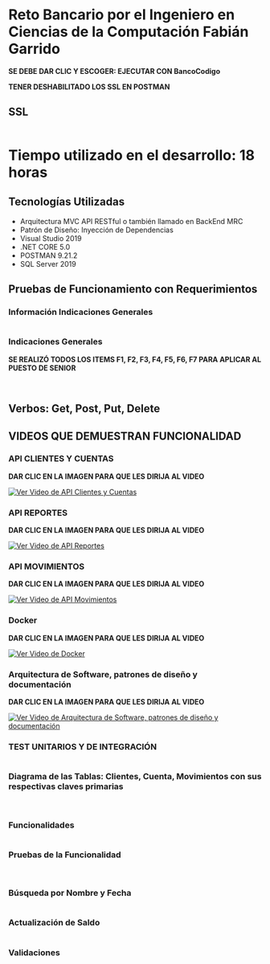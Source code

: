 # Reto Bancario por el Ingeniero en Ciencias de la Computación Fabián Garrido

**SE DEBE DAR CLIC Y ESCOGER: EJECUTAR CON BancoCodigo**

**TENER DESHABILITADO LOS SSL EN POSTMAN**

## SSL
<img src="BancoEntityFramework/ImagenesReadme/SSL.png" alt=""/>

# Tiempo utilizado en el desarrollo: 18 horas

## Tecnologías Utilizadas 

- Arquitectura MVC API RESTful o también llamado en BackEnd MRC
- Patrón de Diseño: Inyección de Dependencias
- Visual Studio 2019
- .NET CORE 5.0
- POSTMAN 9.21.2
- SQL Server 2019

## Pruebas de Funcionamiento con Requerimientos

### Información Indicaciones Generales

<img src="BancoEntityFramework/ImagenesReadme/infoIndicaciones.png" alt=""/>

### Indicaciones Generales

**SE REALIZÓ TODOS LOS ITEMS F1, F2, F3, F4, F5, F6, F7 PARA APLICAR AL PUESTO DE SENIOR**

<img src="BancoEntityFramework/ImagenesReadme/indicacionesGenerales.png" alt=""/>
<img src="BancoEntityFramework/ImagenesReadme/info.png" alt=""/>

## Verbos: Get, Post, Put, Delete

## VIDEOS QUE DEMUESTRAN FUNCIONALIDAD

### API CLIENTES Y CUENTAS

**DAR CLIC EN LA IMAGEN PARA QUE LES DIRIJA AL VIDEO**

[![Ver Video de API Clientes y Cuentas](https://img.youtube.com/vi/MOiRIVDozss/hqdefault.jpg)](https://youtu.be/MOiRIVDozss)

### API REPORTES

**DAR CLIC EN LA IMAGEN PARA QUE LES DIRIJA AL VIDEO**

[![Ver Video de API Reportes](https://img.youtube.com/vi/CLsFmRsrl7Y/hqdefault.jpg)](https://youtu.be/CLsFmRsrl7Y)

### API MOVIMIENTOS

**DAR CLIC EN LA IMAGEN PARA QUE LES DIRIJA AL VIDEO**

[![Ver Video de API Movimientos](https://img.youtube.com/vi/JmILw-snLkk/hqdefault.jpg)](https://www.youtube.com/watch?v=JmILw-snLkk)

### Docker

**DAR CLIC EN LA IMAGEN PARA QUE LES DIRIJA AL VIDEO**

[![Ver Video de Docker](https://img.youtube.com/vi/oCNy0s-U60k/hqdefault.jpg)](https://youtu.be/oCNy0s-U60k)

### Arquitectura de Software, patrones de diseño y documentación

**DAR CLIC EN LA IMAGEN PARA QUE LES DIRIJA AL VIDEO**

[![Ver Video de Arquitectura de Software, patrones de diseño y documentación](https://img.youtube.com/vi/3QxWasLidf4/hqdefault.jpg)](https://youtu.be/3QxWasLidf4)

### TEST UNITARIOS Y DE INTEGRACIÓN

<img src="BancoEntityFramework/ImagenesReadme/Test_.png" alt=""/>

### Diagrama de las Tablas: Clientes, Cuenta, Movimientos con sus respectivas claves primarias

<img src="BancoEntityFramework/ImagenesReadme/diagram.png" alt=""/>

<img src="BancoEntityFramework/ImagenesReadme/base.png" alt=""/>

### Funcionalidades

<img src="BancoEntityFramework/ImagenesReadme/funcionalidades.png" alt=""/>

### Pruebas de la Funcionalidad

<img src="BancoEntityFramework/ImagenesReadme/postmanUno.png" alt=""/>

<img src="BancoEntityFramework/ImagenesReadme/postmanDos.png" alt=""/>

### Búsqueda por Nombre y Fecha

<img src="BancoEntityFramework/ImagenesReadme/busquedaPorFechayNombre.png" alt=""/>

### Actualización de Saldo

<img src="BancoEntityFramework/ImagenesReadme/actualizarSaldo.png" alt=""/>

### Validaciones

<img src="BancoEntityFramework/ImagenesReadme/validacionesUno.png" alt=""/>

<img src="BancoEntityFramework/ImagenesReadme/validacionesDos.png" alt=""/>
